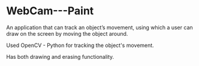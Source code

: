# WebCam---Paint

An application that can track an object’s movement,
using which a user can draw on the screen by moving the
object around.

Used OpenCV - Python for tracking the object's movement.

Has both drawing and erasing functionality.
